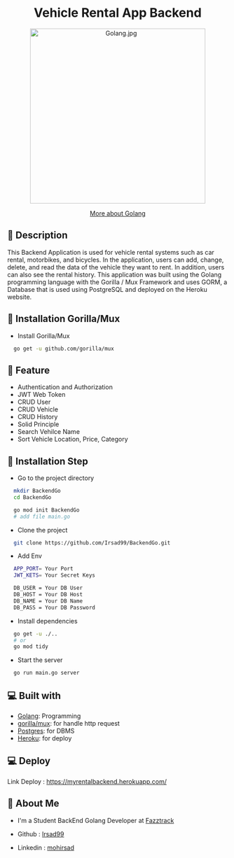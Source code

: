 <h1 align="center">Vehicle Rental App Backend</h1>
<p align="center"><img src="https://upload.wikimedia.org/wikipedia/commons/thumb/0/05/Go_Logo_Blue.svg/2560px-Go_Logo_Blue.svg.png" width="400px" alt="Golang.jpg" /></p>
<p align="center">
    <a href="https://golang.org/" target="blank">More about Golang</a>
</p>

## 🔗 Description
This Backend Application is used for vehicle rental systems such as car rental, motorbikes, and bicycles. In the application, users can add, change, delete, and read the data of the vehicle they want to rent. In addition, users can also see the rental history. This application was built using the Golang programming language with the Gorilla / Mux Framework and uses GORM, a Database that is used using PostgreSQL and deployed on the Heroku website.

## 🔗 Installation Gorilla/Mux

* Install Gorilla/Mux

```sh
  go get -u github.com/gorilla/mux
```
## 🔗 Feature

* Authentication and Authorization
* JWT Web Token
* CRUD User
* CRUD Vehicle
* CRUD History
* Solid Principle
* Search Vehilce Name
* Sort Vehicle Location, Price, Category

## 🔗 Installation Step

* Go to the project directory

```sh
  mkdir BackendGo
  cd BackendGo

  go mod init BackendGo
  # add file main.go
```

* Clone the project

```sh
  git clone https://github.com/Irsad99/BackendGo.git
```

* Add Env

```sh
  APP_PORT= Your Port
  JWT_KETS= Your Secret Keys

  DB_USER = Your DB User
  DB_HOST = Your DB Host
  DB_NAME = Your DB Name
  DB_PASS = Your DB Password
```

* Install dependencies

```sh
  go get -u ./..
  # or
  go mod tidy
```

* Start the server

```sh
  go run main.go server
```

## 💻 Built with

-   [Golang](https://go.dev/): Programming
-   [gorilla/mux](https://github.com/gorilla/mux): for handle http request
-   [Postgres](https://www.postgresql.org/): for DBMS
-   [Heroku](https://www.heroku.com/): for deploy

## 💻 Deploy

Link Deploy : https://myrentalbackend.herokuapp.com/

## 🚀 About Me

- I'm a Student BackEnd Golang Developer at [Fazztrack](https://www.fazztrack.com/class/backend-golang)

- Github : [Irsad99](https://github.com/Irsad99/)
- Linkedin : [mohirsad](https://www.linkedin.com/in/mohirsad/)